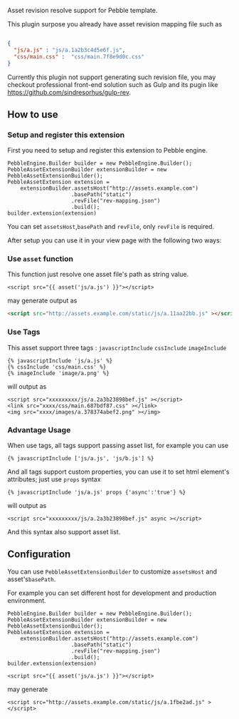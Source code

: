 Asset revision resolve support for Pebble template.

This plugin surpose you already have asset revision mapping file such as

```json

{
  "js/a.js" : "js/a.1a2b3c4d5e6f.js",
  "css/main.css" :  "css/main.7f8e9d0c.css"
}

```
Currently this plugin not support generating such revision file, you may checkout professional front-end solution such as Gulp and its pugin like https://github.com/sindresorhus/gulp-rev.

## How to use

### Setup and register this extension

First you need to setup and register this extension to Pebble engine.

```
PebbleEngine.Builder builder = new PebbleEngine.Builder();
PebbleAssetExtensionBuilder extensionBuilder = new PebbleAssetExtensionBuilder();
PebbleAssetExtension extension = 
    extensionBuilder.assetsHost("http://assets.example.com")
                    .basePath("static")
                    .revFile("rev-mapping.json")
                    .build();
builder.extension(extension)
```

You can set `assetsHost`,`basePath` and `revFile`, only `revFile` is required.


After setup you can use it in your view page with the following two ways:

### Use `asset` function

This function just resolve one asset file's path as string value.

```
<script src="{{ asset('js/a.js') }}"></script>
```

may generate output as

```html
<script src="http://assets.example.com/static/js/a.11aa22bb.js" ></script>
```

### Use Tags

This asset support three tags : `javascriptInclude` `cssInclude` `imageInclude`

```
{% javascriptInclude 'js/a.js' %}
{% cssInclude 'css/main.css' %}
{% imageInclude 'image/a.png' %}

```

will output as

```
<script src="xxxxxxxxx/js/a.2a3b23898bef.js" ></script>
<link src="xxxx/css/main.687bdf87.css" ></link>
<img src="xxxx/images/a.378374abef2.png" ></img>
```

### Advantage Usage

When use tags, all tags support passing asset list, for example you can use

```
{% javascriptInclude ['js/a.js', 'js/b.js'] %}
```

And all tags support custom properties, you can use it to set html element's attributes; just use `props` syntax

```
{% javascriptInclude 'js/a.js' props {'async':'true'} %}
```

will output as

```
<script src="xxxxxxxxx/js/a.2a3b23898bef.js" async ></script>
```

And this syntax also support asset list.

## Configuration

You can use `PebbleAssetExtensionBuilder` to customize `assetsHost` and asset's`basePath`.

For example you can set different host for development and production environment.

```
PebbleEngine.Builder builder = new PebbleEngine.Builder();
PebbleAssetExtensionBuilder extensionBuilder = new PebbleAssetExtensionBuilder();
PebbleAssetExtension extension = 
    extensionBuilder.assetsHost("http://assets.example.com")
                    .basePath("static")
                    .revFile("rev-mapping.json")
                    .build();
builder.extension(extension)

<script src="{{ asset('js/a.js') }}"></script>
```

may generate 

```
<script src="http://assets.example.com/static/js/a.1fbe2ad.js" ></script>
```

